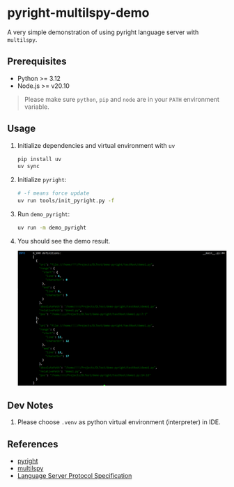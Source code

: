# pyright-multilspy-demo

A very simple demonstration of using pyright language server with `multilspy`.

## Prerequisites

- Python >= 3.12
- Node.js >= v20.10

> Please make sure `python`, `pip` and `node` are in your `PATH` environment variable.

## Usage

1. Initialize dependencies and virtual environment with `uv`

    ```sh
    pip install uv
    uv sync
    ```

2. Initialize `pyright`:

    ```sh
    # -f means force update
    uv run tools/init_pyright.py -f
    ```

3. Run `demo_pyright`:

    ```sh
    uv run -m demo_pyright
    ```

4. You should see the demo result.

    ![demo](res/demo-result.png)

## Dev Notes

1. Please choose `.venv` as python virtual environment (interpreter) in IDE.

## References

- [pyright](https://github.com/microsoft/pyright)
- [multilspy](https://github.com/multilspy/multilspy)
- [Language Server Protocol Specification](https://microsoft.github.io/language-server-protocol/specifications/specification-current)

